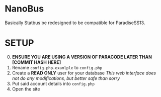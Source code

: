 # NanoBus
Basically Statbus be redesigned to be compatible for ParadiseSS13.

# SETUP
0) **ENSURE YOU ARE USING A VERSION OF PARACODE LATER THAN [COMMIT HASH HERE]**
1) Rename `config.php.examlple` to `config.php`
2) Create a **READ ONLY** user for your database
*This web interface does not do any modifications, but better safe than sorry*
3) Put said account details into `config.php`
4) Open the site
